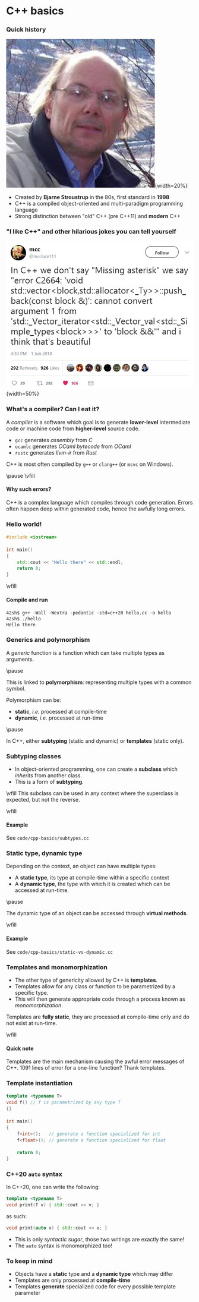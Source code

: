 C++ basics
==========

### Quick history

![Daemon prince Bjarne Stroustrup](img/stroustrup.jpeg){width=20%}

- Created by **Bjarne Stroustrup** in the 80s, first standard in **1998**
- C++ is a compiled object-oriented and multi-paradigm programming language
- Strong distinction between "old" C++ (pre C++11) and **modern** C++

### "I like C++" and other hilarious jokes you can tell yourself

![C++ in a nutshell](img/cpp.jpeg){width=50%}

### What's a compiler? Can I eat it?

A *compiler* is a software which goal is to generate **lower-level**
intermediate code or machine code from **higher-level** source code.

- `gcc` generates *assembly* from *C*
- `ocamlc` generates *OCaml bytecode* from *OCaml*
- `rustc` generates *llvm-ir* from *Rust*

C++ is most often compiled by `g++` or `clang++` (or `msvc` on Windows).

\pause
\vfill

#### Why such errors?

C++ is a complex language which compiles through code generation.
Errors often happen deep within generated code, hence the awfully long errors.

### Hello world!

```cpp
#include <iostream>

int main()
{
    std::cout << "Hello there" << std::endl;
    return 0;
}
```
\vfill
#### Compile and run

```
42sh$ g++ -Wall -Wextra -pedantic -std=c++20 hello.cc -o hello
42sh$ ./hello
Hello there
```

### Generics and polymorphism

A *generic* function is a function which can take multiple types as arguments.

\pause

This is linked to **polymorphism**: representing multiple types with a
common symbol.

Polymorphism can be:

- **static**, *i.e.* processed at compile-time
- **dynamic**, *i.e.* processed at run-time

\pause

In C++, either **subtyping** (static and dynamic) or **templates** (static
only).

### Subtyping classes

- In object-oriented programming, one can create a **subclass** which *inherits*
  from another class.
- This is a form of **subtyping**.

\vfill
This subclass can be used in any context where the superclass is expected, but
not the reverse.

\vfill
#### Example
See `code/cpp-basics/subtypes.cc`

### Static type, dynamic type

Depending on the context, an object can have multiple types:

- A **static type**, its type at compile-time within a specific context
- A **dynamic type**, the type with which it is created which can be accessed at
  run-time.

\pause

The dynamic type of an object can be accessed through **virtual methods**.

\vfill
#### Example
See `code/cpp-basics/static-vs-dynamic.cc`

### Templates and monomorphization

- The other type of genericity allowed by C++ is **templates**.
- Templates allow for any class or function to be parametrized by a specific type.
- This will then generate appropriate code through a process known as
  *monomorphization*.

Templates are **fully static**, they are processed at compile-time only and do
not exist at run-time.

\vfill

#### Quick note
Templates are the main mechanism causing the awful error messages of C++.
1091 lines of error for a one-line function? Thank templates.

### Template instantiation

```cpp
template <typename T>
void f() // f is parametrized by any type T
{}

int main()
{
    f<int>();   // generate a function specialized for int
    f<float>(); // generate a function specialized for float

    return 0;
}
```

### C++20 `auto` syntax

In C++20, one can write the following:
```cpp
template <typename T>
void print(T v) { std::cout << v; }
```

as such:

```cpp
void print(auto v) { std::cout << v; }
```

- This is only *syntactic sugar*, those two writings are exactly the same!
- The `auto` syntax is monomorphized too!

### To keep in mind

- Objects have a **static** type and a **dynamic type** which may differ
- Templates are only processed at **compile-time**
- Templates **generate** specialized code for every possible template parameter
